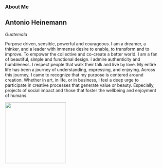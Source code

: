 ### About Me
## Antonio Heinemann

*Guatemala*


Purpose driven, sensible, powerful and courageous. I am a dreamer, a thinker, and a leader with immense desire to enable, to transform and to improve. To empower the collective and co-create a better world. I am a fan of beautiful, simple and functional design. I admire authenticity and humbleness. I respect people that walk their talk and live by love. My entire life has been a journey of understanding, expressing, and enjoying. Across this journey, I came to recognize that my purpose is centered around creation. Whether in art, in life, or in business, I feel a deep urge to participate in creative processes that generate value or beauty. Especially, projects of social impact and those that foster the wellbeing and enjoyment of humans.

<img src="https://antonioheinemann.github.io/MDEF/images/perfil.jpg" width="200" height="200" />

